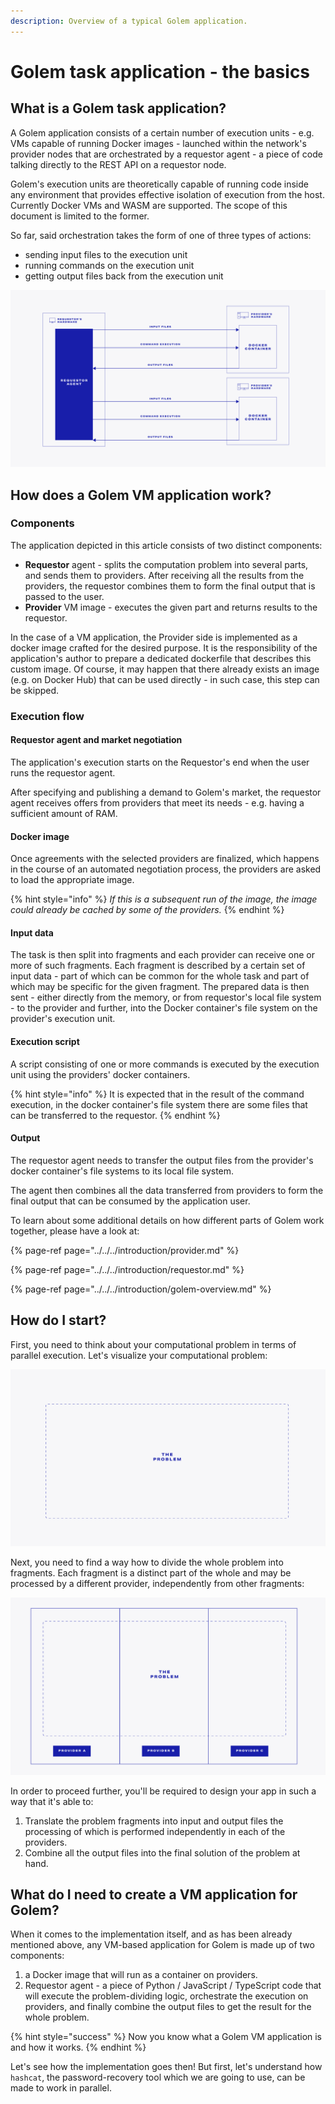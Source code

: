 ```yaml
---
description: Overview of a typical Golem application.
---
```


# Golem task application - the basics

## What is a Golem task application?

A Golem application consists of a certain number of execution units - e.g. VMs capable of running Docker images - launched within the network's provider nodes that are orchestrated by a requestor agent - a piece of code talking directly to the REST API on a requestor node.

Golem's execution units are theoretically capable of running code inside any environment that provides effective isolation of execution from the host. Currently Docker VMs and WASM are supported. The scope of this document is limited to the former.

So far, said orchestration takes the form of one of three types of actions:

* sending input files to the execution unit
* running commands on the execution unit
* getting output files back from the execution unit

![](../../../.gitbook/assets/tutorial-05.jpg)

## How does a Golem VM application work?

### Components

The application depicted in this article consists of two distinct components:

* **Requestor** agent - splits the computation problem into several parts, and sends them to providers. After receiving all the results from the providers, the requestor combines them to form the final output that is passed to the user.
* **Provider** VM image - executes the given part and returns results to the requestor.

In the case of a VM application, the Provider side is implemented as a docker image crafted for the desired purpose. It is the responsibility of the application's author to prepare a dedicated dockerfile that describes this custom image. Of course, it may happen that there already exists an image \(e.g. on Docker Hub\) that can be used directly - in such case, this step can be skipped.

### Execution flow

#### Requestor agent and market negotiation

The application's execution starts on the Requestor's end when the user runs the requestor agent.

After specifying and publishing a demand to Golem's market, the requestor agent receives offers from providers that meet its needs - e.g. having a sufficient amount of RAM.

#### Docker image

Once agreements with the selected providers are finalized, which happens in the course of an automated negotiation process, the providers are asked to load the appropriate image.

{% hint style="info" %}
_If this is a subsequent run of the image, the image could already be cached by some of the providers._
{% endhint %}

#### Input data

The task is then split into fragments and each provider can receive one or more of such fragments. Each fragment is described by a certain set of input data - part of which can be common for the whole task and part of which may be specific for the given fragment. The prepared data is then sent - either directly from the memory, or from requestor's local file system - to the provider and further, into the Docker container's file system on the provider's execution unit.

#### Execution script

A script consisting of one or more commands is executed by the execution unit using the providers' docker containers.

{% hint style="info" %}
It is expected that in the result of the command execution, in the docker container's file system there are some files that can be transferred to the requestor.
{% endhint %}

#### Output

The requestor agent needs to transfer the output files from the provider's docker container's file systems to its local file system.

The agent then combines all the data transferred from providers to form the final output that can be consumed by the application user.

To learn about some additional details on how different parts of Golem work together, please have a look at:

{% page-ref page="../../../introduction/provider.md" %}

{% page-ref page="../../../introduction/requestor.md" %}

{% page-ref page="../../../introduction/golem-overview.md" %}

## How do I start?

First, you need to think about your computational problem in terms of parallel execution. Let's visualize your computational problem:

![](../../../.gitbook/assets/tutorial-01.jpg)

Next, you need to find a way how to divide the whole problem into fragments. Each fragment is a distinct part of the whole and may be processed by a different provider, independently from other fragments:

![](../../../.gitbook/assets/tutorial-02.jpg)

In order to proceed further, you'll be required to design your app in such a way that it's able to:

1. Translate the problem fragments into input and output files the processing of which is performed independently in each of the providers.
2. Combine all the output files into the final solution of the problem at hand.

## What do I need to create a VM application for Golem?

When it comes to the implementation itself, and as has been already mentioned above, any VM-based application for Golem is made up of two components:

1. a Docker image that will run as a container on providers.
2. Requestor agent - a piece of Python / JavaScript / TypeScript code that will execute the problem-dividing logic, orchestrate the execution on providers, and finally combine the output files to get the result for the whole problem.

{% hint style="success" %}
Now you know what a Golem VM application is and how it works.
{% endhint %}

Let's see how the implementation goes then! But first, let's understand how `hashcat`, the password-recovery tool which we are going to use, can be made to work in parallel.

